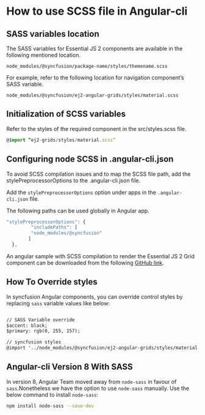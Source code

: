 # How to use SCSS file in Angular-cli

## SASS variables location

The SASS variables for Essential JS 2 components are available in the following mentioned location.

`node_modules/@syncfusion/package-name/styles/themename.scss`

For example, refer to the following location for navigation component’s SASS variable.

`node_modules/@syncfusion/ej2-angular-grids/styles/material.scss`

## Initialization of SCSS variables

Refer to the styles of the required component in the src/styles.scss file.

```typescript
@import “ej2-grids/styles/material.scss”
```

## Configuring node SCSS in .angular-cli.json

To avoid SCSS compilation issues and to map the SCSS file path, add the stylePreprocessorOptions to the .angular-cli.json file.

Add the `stylePreprocessorOptions` option under apps in the `.angular-cli.json` file.

The following paths can be used globally in Angular app.

```typescript
"stylePreprocessorOptions": {
         "includePaths": [
         "node_modules/@syncfusion"
        ]
  },
```

An angular sample with SCSS compilation to render the Essential JS 2 Grid component can be downloaded from the following [GitHub link](https://github.com/SyncfusionExamples/ej2-angular-scss).

## How To Override styles

In syncfusion Angular components, you can override control styles by replacing `sass` variable values like below:

```html

// SASS Variable override
$accent: black;
$primary: rgb(0, 255, 157);

// syncfusion styles
@import '../node_modules/@syncfusion/ej2-angular-grids/styles/material.scss';

```

## Angular-cli Version 8 With SASS

In version 8, Angular Team moved away from `node-sass` in favour of `sass`.Nonetheless we have the option to use `node-sass` manually. Use the below command to install `node-sass`:

```bash
npm install node-sass --save-dev
```

